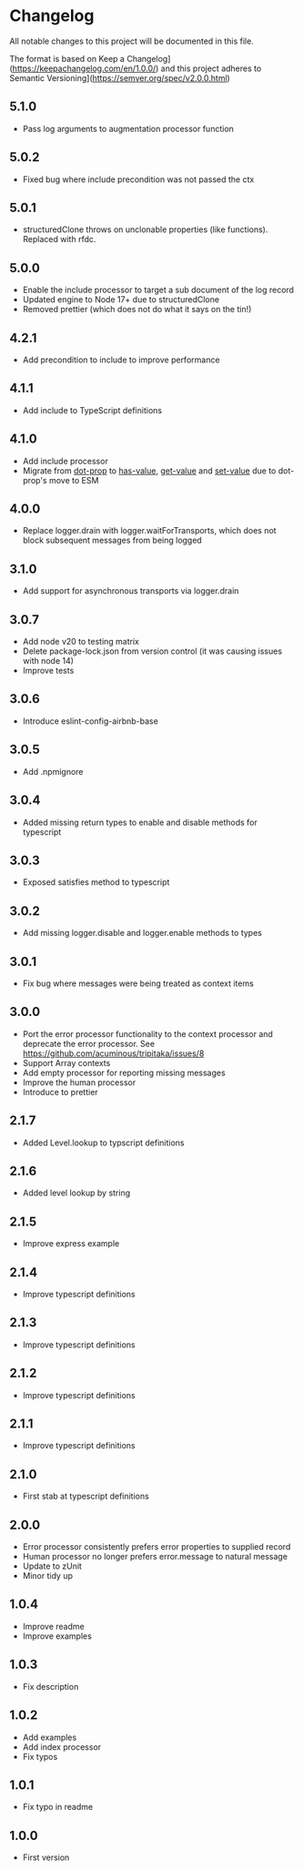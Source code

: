 # Changelog

All notable changes to this project will be documented in this file.

The format is based on Keep a Changelog](https://keepachangelog.com/en/1.0.0/)
and this project adheres to Semantic Versioning](https://semver.org/spec/v2.0.0.html)

## 5.1.0
- Pass log arguments to augmentation processor function

## 5.0.2

- Fixed bug where include precondition was not passed the ctx

## 5.0.1

- structuredClone throws on unclonable properties (like functions). Replaced with rfdc.

## 5.0.0

- Enable the include processor to target a sub document of the log record
- Updated engine to Node 17+ due to structuredClone
- Removed prettier (which does not do what it says on the tin!)

## 4.2.1

- Add precondition to include to improve performance

## 4.1.1

- Add include to TypeScript definitions

## 4.1.0

- Add include processor
- Migrate from [dot-prop](https://www.npmjs.com/package/dot-prop) to [has-value](https://www.npmjs.com/package/has-value), [get-value](https://www.npmjs.com/package/get-value) and [set-value](https://www.npmjs.com/package/set-value) due to dot-prop's move to ESM

## 4.0.0

- Replace logger.drain with logger.waitForTransports, which does not block subsequent messages from being logged

## 3.1.0

- Add support for asynchronous transports via logger.drain

## 3.0.7

- Add node v20 to testing matrix
- Delete package-lock.json from version control (it was causing issues with node 14)
- Improve tests

## 3.0.6

- Introduce eslint-config-airbnb-base

## 3.0.5

- Add .npmignore

## 3.0.4

- Added missing return types to enable and disable methods for typescript

## 3.0.3

- Exposed satisfies method to typescript

## 3.0.2

- Add missing logger.disable and logger.enable methods to types

## 3.0.1

- Fix bug where messages were being treated as context items

## 3.0.0

- Port the error processor functionality to the context processor and deprecate the error processor. See https://github.com/acuminous/tripitaka/issues/8
- Support Array contexts
- Add empty processor for reporting missing messages
- Improve the human processor
- Introduce to prettier

## 2.1.7

- Added Level.lookup to typscript definitions

## 2.1.6

- Added level lookup by string

## 2.1.5

- Improve express example

## 2.1.4

- Improve typescript definitions

## 2.1.3

- Improve typescript definitions

## 2.1.2

- Improve typescript definitions

## 2.1.1

- Improve typescript definitions

## 2.1.0

- First stab at typescript definitions

## 2.0.0

- Error processor consistently prefers error properties to supplied record
- Human processor no longer prefers error.message to natural message
- Update to zUnit
- Minor tidy up

## 1.0.4

- Improve readme
- Improve examples

## 1.0.3

- Fix description

## 1.0.2

- Add examples
- Add index processor
- Fix typos

## 1.0.1

- Fix typo in readme

## 1.0.0

- First version
